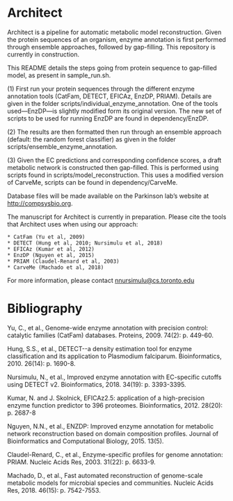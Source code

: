 # Architect

Architect is a pipeline for automatic metabolic model reconstruction.  Given the protein sequences of an organism, enzyme annotation is first performed through ensemble approaches, followed by gap-filling.  This repository is currently in construction.

This README details the steps going from protein sequence to gap-filled model, as present in sample_run.sh.

(1)	First run your protein sequences through the different enzyme annotation tools (CatFam, DETECT, EFICAz, EnzDP, PRIAM).  Details are given in the folder scripts/individual_enzyme_annotation.  One of the tools used—EnzDP—is slightly modified form its original version.  The new set of scripts to be used for running EnzDP are found in dependency/EnzDP.

(2)	The results are then formatted then run through an ensemble approach (default: the random forest classifier) as given in the folder scripts/ensemble_enzyme_annotation.

(3)	Given the EC predictions and corresponding confidence scores, a draft metabolic network is constructed then gap-filled.  This is performed using scripts found in scripts/model_reconstruction.  This uses a modified version of CarveMe, scripts can be found in dependency/CarveMe.

Database files will be made available on the Parkinson lab’s website at http://compsysbio.org. 

The manuscript for Architect is currently in preparation.  Please cite the tools that Architect uses when using our approach:

	* CatFam (Yu et al, 2009)
	* DETECT (Hung et al, 2010; Nursimulu et al, 2018)
	* EFICAz (Kumar et al, 2012)
	* EnzDP (Nguyen et al, 2015)
	* PRIAM (Claudel-Renard et al, 2003)
	* CarveMe (Machado et al, 2018)

For more information, please contact nnursimulu@cs.toronto.edu

# Bibliography

Yu, C., et al., Genome-wide enzyme annotation with precision control: catalytic families (CatFam) databases. Proteins, 2009. 74(2): p. 449-60.

Hung, S.S., et al., DETECT--a density estimation tool for enzyme classification and its application to Plasmodium falciparum. Bioinformatics, 2010. 26(14): p. 1690-8.

Nursimulu, N., et al., Improved enzyme annotation with EC-specific cutoffs using DETECT v2. Bioinformatics, 2018. 34(19): p. 3393-3395.

Kumar, N. and J. Skolnick, EFICAz2.5: application of a high-precision enzyme function predictor to 396 proteomes. Bioinformatics, 2012. 28(20): p. 2687-8

Nguyen, N.N., et al., ENZDP: Improved enzyme annotation for metabolic network reconstruction based on domain composition profiles. Journal of Bioinformatics and Computational Biology, 2015. 13(5).

Claudel-Renard, C., et al., Enzyme-specific profiles for genome annotation: PRIAM. Nucleic Acids Res, 2003. 31(22): p. 6633-9.

Machado, D., et al., Fast automated reconstruction of genome-scale metabolic models for microbial species and communities. Nucleic Acids Res, 2018. 46(15): p. 7542-7553.
